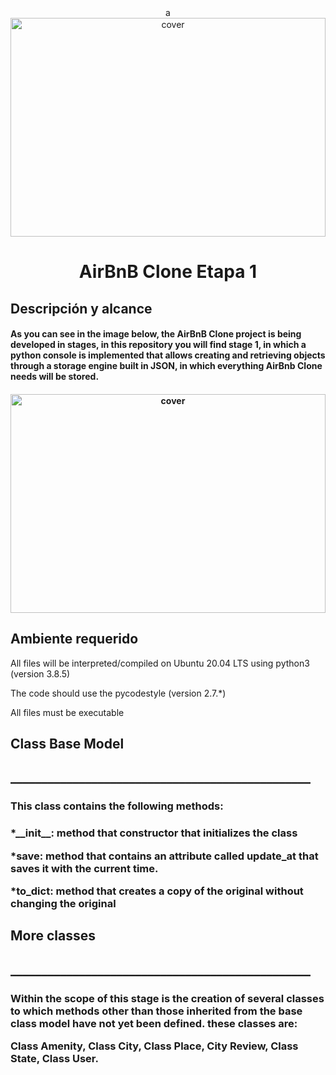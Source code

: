 <div align="center">a
<img width="100%" height = "350px" src="https://github.com/bdbaraban/holbertonbnb/blob/master/assets/hbnb-logo.png?raw=true" alt="cover" />
</div>
<div align="center">
<h1> AirBnB Clone Etapa 1 </h1>
</div>
<p align='center'>


</p>
<div size='20px'>
</div>

<h2> Descripción y alcance </h2>
<h4> As you can see in the image below, the AirBnB Clone project is being developed in stages, in this repository you will find stage 1, in which a python console is implemented that allows creating and retrieving objects through a storage engine built in JSON, in which everything AirBnb Clone needs will be stored. <h4>
  
  
<div align="center">
<img width="100%" height = "350px" src="https://i.imgur.com/ovMNyEZh.jpg" alt="cover" />
</div>

  <h2> Ambiente requerido </h2>
  

All files will be interpreted/compiled on Ubuntu 20.04 LTS using python3 (version 3.8.5)
  
The code should use the pycodestyle (version 2.7.*)
  
All  files must be executable

<h2>
Class  Base Model
<h2>
________________________________________________
<h3>
This class contains the following methods:
<h3>
*__init__: method that constructor that initializes the class

*save: method that contains an attribute called update_at that saves it with the current time.

*to_dict: method that creates a copy of the original without changing the original

<h2>
More classes
<h2>
________________________________________________
<h3>
Within the scope of this stage is the creation of several classes to which methods other than those inherited from the base class model have not yet been defined. these classes are:

Class Amenity, Class City, Class Place, City Review, Class State, Class User.  

  